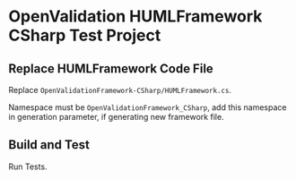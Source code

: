 # OpenValidation HUMLFramework CSharp Test Project

## Replace HUMLFramework Code File

Replace `OpenValidationFramework-CSharp/HUMLFramework.cs`.

Namespace must be `OpenValidationFramework_CSharp`, add this namespace in generation parameter, if generating new framework file.

## Build and Test

Run Tests.
